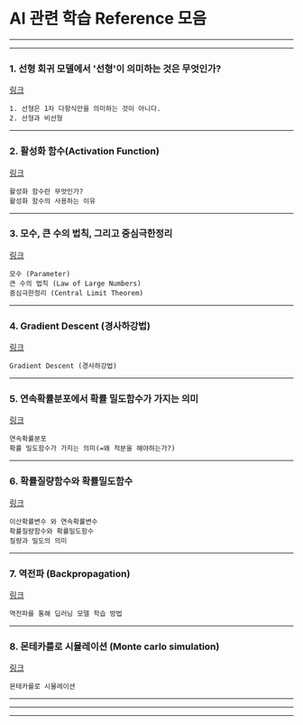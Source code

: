 # AI 관련 학습 Reference 모음
---
---

### 1. 선형 회귀 모델에서 '선형'이 의미하는 것은 무엇인가?   
[링크](https://brunch.co.kr/@gimmesilver/18)   
~~~
1. 선형은 1차 다항식만을 의미하는 것이 아니다.
2. 선형과 비선형
~~~

***

### 2. 활성화 함수(Activation Function)
[링크](https://m.blog.naver.com/worb1605/2211879498281)   
~~~
활성화 함수란 무엇인가?
활성화 함수의 사용하는 이유
~~~
 
***

### 3. 모수, 큰 수의 법칙, 그리고 중심극한정리
[링크](https://chukycheese.github.io/data%20science/parameter-clt/)   
~~~
모수 (Parameter)
큰 수의 법칙 (Law of Large Numbers)
중심극한정리 (Central Limit Theorem)
~~~
 
***

### 4. Gradient Descent (경사하강법)
[링크](https://angeloyeo.github.io/2020/08/16/gradient_descent.html)   
~~~
Gradient Descent (경사하강법)
~~~
 
***

### 5. 연속확률분포에서 확률 밀도함수가 가지는 의미
[링크](https://velog.io/@groovallstar/%ED%99%95%EB%A5%A0-%EB%B6%84%ED%8F%AC-%ED%95%A8%EC%88%98%EC%99%80-%ED%99%95%EB%A5%A0-%EB%B0%80%EB%8F%84-%ED%95%A8%EC%88%98%EC%9D%98-%EC%9D%98%EB%AF%B8)   
~~~
연속확률분포
확률 밀도함수가 가지는 의미(=왜 적분을 해야하는가?)
~~~
 
***

### 6. 확률질량함수와 확률밀도함수
[링크](https://bskyvision.com/387)   
~~~
이산확률변수 와 연속확률변수
확률질량함수와 확률밀도함수
질량과 밀도의 의미
~~~
 
***

### 7. 역전파 (Backpropagation)
[링크](https://bskyvision.com/718?category=635506)   
~~~
역전파를 통해 딥러닝 모델 학습 방법
~~~
 
***

### 8. 몬테카를로 시뮬레이션 (Monte carlo simulation)   
[링크](https://losskatsu.github.io/statistics/mc-simulation/#%EB%AA%AC%ED%85%8C%EC%B9%B4%EB%A5%BC%EB%A1%9C-%EC%8B%9C%EB%AE%AC%EB%A0%88%EC%9D%B4%EC%85%98monte-carlo-simulation-%EA%B8%B0%EC%B4%88)   
~~~
몬테카를로 시뮬레이션   
~~~
 
***

---
---

